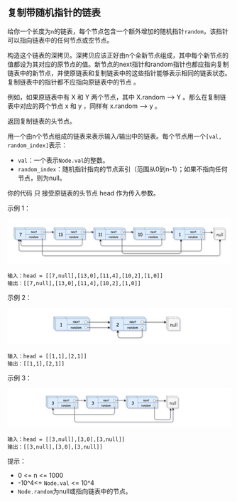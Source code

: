 ## 复制带随机指针的链表

给你一个长度为`n`的链表，每个节点包含一个额外增加的随机指针`random`，该指针可以指向链表中的任何节点或空节点。

构造这个链表的深拷贝。深拷贝应该正好由n个全新节点组成，其中每个新节点的值都设为其对应的原节点的值。新节点的next指针和random指针也都应指向复制链表中的新节点，并使原链表和复制链表中的这些指针能够表示相同的链表状态。复制链表中的指针都不应指向原链表中的节点 。

例如，如果原链表中有 X 和 Y 两个节点，其中 X.random --> Y 。那么在复制链表中对应的两个节点 x 和 y ，同样有 x.random --> y 。

返回复制链表的头节点。

用一个由n个节点组成的链表来表示输入/输出中的链表。每个节点用一个`[val, random_index]`表示：

* `val`：一个表示`Node.val`的整数。
* `random_index`：随机指针指向的节点索引（范围从0到n-1）；如果不指向任何节点，则为null。

你的代码 只 接受原链表的头节点 head 作为传入参数。



示例 1：

![img.png](../images/138.copy-list-with-random-pointer.png)

```
输入：head = [[7,null],[13,0],[11,4],[10,2],[1,0]]
输出：[[7,null],[13,0],[11,4],[10,2],[1,0]]
```

示例 2：

![img.png](../images/138.copy-list-with-random-pointer_1.png)
```
输入：head = [[1,1],[2,1]]
输出：[[1,1],[2,1]]
```

示例 3：

![img.png](../images/138.copy-list-with-random-pointer_2.png)
```
输入：head = [[3,null],[3,0],[3,null]]
输出：[[3,null],[3,0],[3,null]]
```

提示：

* 0 <= n <= 1000
* -10^4<= `Node.val` <= 10^4
* `Node.random`为null或指向链表中的节点。